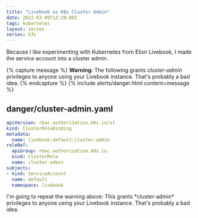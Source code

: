 ```yaml
---
title: "Livebook as K8s Cluster Admin"
date: 2022-03-09T12:29:00Z
tags: kubernetes
layout: series
series: k3s
---
```


Because I like experimenting with Kubernetes from Elixir Livebook, I made the service account into a cluster admin.

{% capture message %}
**Warning:** The following grants *cluster-admin* privileges to anyone using your Livebook instance. That's probably a
bad idea.
{% endcapture %}
{% include alerts/danger.html content=message %}

## danger/cluster-admin.yaml

```yaml
apiVersion: rbac.authorization.k8s.io/v1
kind: ClusterRoleBinding
metadata:
  name: livebook:default:cluster-admin
roleRef:
  apiGroup: rbac.authorization.k8s.io
  kind: ClusterRole
  name: cluster-admin
subjects:
- kind: ServiceAccount
  name: default
  namespace: livebook
```

<div class="callout callout-danger" markdown="span">
I'm going to repeat the warning above: This grants *cluster-admin* privileges to anyone using your Livebook instance.
That's probably a bad idea.
</div>
